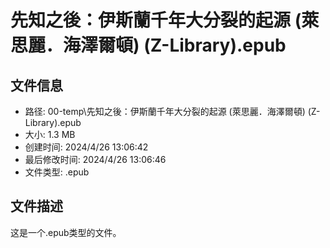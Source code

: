 ﻿# 先知之後：伊斯蘭千年大分裂的起源 (萊思麗．海澤爾頓) (Z-Library).epub

## 文件信息
- 路径: 00-temp\先知之後：伊斯蘭千年大分裂的起源 (萊思麗．海澤爾頓) (Z-Library).epub
- 大小: 1.3 MB
- 创建时间: 2024/4/26 13:06:42
- 最后修改时间: 2024/4/26 13:06:46
- 文件类型: .epub

## 文件描述
这是一个.epub类型的文件。

